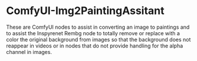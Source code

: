 # ComfyUI-Img2PaintingAssitant
These are ComfyUI nodes to assist in converting an image to paintings and to assist the Inspyrenet Rembg node to totally remove or replace with a color the original background from images so that the background does not reappear in videos or in nodes that do not provide handling for the alpha channel in images.
